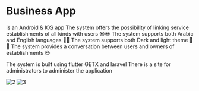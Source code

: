 # Business App

is an Android & IOS app 
The system offers the possibility of linking service establishments of all kinds with users 😎😎
The system supports both Arabic and English languages 🤩😉
The system supports both Dark and light theme 🤩😉
The system provides a conversation between users and owners of establishments 😎

The system is built using flutter GETX and laravel
There is a site for administrators to administer the application

![2](https://user-images.githubusercontent.com/103268849/221951831-fa29527a-648b-4295-b3a3-107dde371281.png) ![3](https://user-images.githubusercontent.com/103268849/224349247-e2401b3c-3e08-41ad-8421-a286cc081aaf.png)

